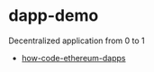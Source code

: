 # dapp-demo
Decentralized application from 0 to 1

- [how-code-ethereum-dapps](https://hype.codes/how-code-ethereum-dapps)
